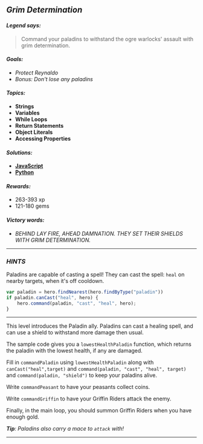## _Grim Determination_

#### _Legend says:_
> Command your paladins to withstand the ogre warlocks' assault with grim determination.

#### _Goals:_
+ _Protect Reynaldo_
+ _Bonus: Don't lose any paladins_

#### _Topics:_
+ **Strings**
+ **Variables**
+ **While Loops**
+ **Return Statements**
+ **Object Literals**
+ **Accessing Properties**

#### _Solutions:_
+ **[JavaScript](grimDetermination.js)**
+ **[Python](grim_determination.py)**

#### _Rewards:_
+ 263-393 xp
+ 121-180 gems

#### _Victory words:_
+ _BEHIND LAY FIRE, AHEAD DAMNATION. THEY SET THEIR SHIELDS WITH GRIM DETERMINATION._

___

### _HINTS_

Paladins are capable of casting a spell! They can cast the spell: `heal` on nearby targets, when it's off cooldown.

```javascript
var paladin = hero.findNearest(hero.findByType("paladin"))
if paladin.canCast("heal", hero) {
    hero.command(paladin, "cast", "heal", hero);
}
```

___

This level introduces the Paladin ally. Paladins can cast a healing spell, and can use a shield to withstand more damage then usual.

The sample code gives you a `lowestHealthPaladin` function, which returns the paladin with the lowest health, if any are damaged.

Fill in `commandPaladin` using `lowestHealthPaladin` along with `canCast("heal",target)` and `command(paladin, "cast", "heal", target)` and `command(paladin, "shield")` to keep your paladins alive.

Write `commandPeasant` to have your peasants collect coins.

Write `commandGriffin` to have your Griffin Riders attack the enemy.

Finally, in the main loop, you should summon Griffin Riders when you have enough gold.

_**Tip**: Paladins also carry a mace to `attack` with!_

___
